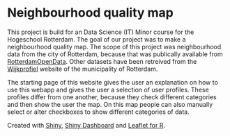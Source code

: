 # Neighbourhood quality map
This project is build for an Data Science (IT) Minor course for the Hogeschool Rotterdam. The goal of our project was to make a neighbourhood quality map. The scope of this project was neighbourhood data from the city of Rotterdam, because that was publically available from [RotterdamOpenData](http://rotterdamopendata.nl/dataset). Other datasets have been retreived from the [Wijkprofiel](http://wijkprofiel.rotterdam.nl/nl/2016/rotterdam) website of the municipality of Rotterdam.

The starting page of this website gives the user an explanation on how to use this webapp and gives the user a selection of user profiles. These profiles differ from one another, because they check different categories and then show the user the map.
On this map people can also manually select or alter checkboxes to show different categories of data. 


Created with [Shiny](https://shiny.rstudio.com/), [Shiny Dashboard](https://rstudio.github.io/shinydashboard/) and [Leaflet for R](https://rstudio.github.io/leaflet/).
